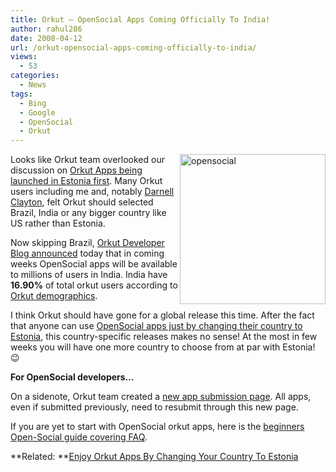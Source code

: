 ```yaml
---
title: Orkut – OpenSocial Apps Coming Officially To India!
author: rahul286
date: 2008-04-12
url: /orkut-opensocial-apps-coming-officially-to-india/
views:
  - 53
categories:
  - News
tags:
  - Bing
  - Google
  - OpenSocial
  - Orkut
---
```

[<img class="wp-image-52390" style="border-top-width: 0px;border-left-width: 0px;border-bottom-width: 0px;border-right-width: 0px" height="240" alt="opensocial" src="http://cdn.devilsworkshop.org/files/2008/04/opensocial-thumb.jpg" width="233" align="right" border="0" />][1] Looks like Orkut team overlooked our discussion on [Orkut Apps being launched in Estonia first][2]. Many Orkut users including me and, notably <a href="http://www.insideorkut.com/2008/04/google-launches-orkut-appsfor-estonia.html" onclick="_gaq.push(['_trackEvent', 'outbound-article', 'http://www.insideorkut.com/2008/04/google-launches-orkut-appsfor-estonia.html', 'Darnell Clayton']);" >Darnell Clayton</a>, felt Orkut should selected Brazil, India or any bigger country like US rather than Estonia.

Now skipping Brazil, <a href="http://orkutdeveloper.blogspot.com/2008/04/launching-to-10-of-users-in-about-week.html" onclick="_gaq.push(['_trackEvent', 'outbound-article', 'http://orkutdeveloper.blogspot.com/2008/04/launching-to-10-of-users-in-about-week.html', 'Orkut Developer Blog announced']);" >Orkut Developer Blog announced</a> today that in coming weeks OpenSocial apps will be available to millions of users in India. India have **16.90%** of total orkut users according to <a href="http://www.orkut.com/MembersAll.aspx" onclick="_gaq.push(['_trackEvent', 'outbound-article', 'http://www.orkut.com/MembersAll.aspx', 'Orkut demographics']);" >Orkut demographics</a>.

I think Orkut should have gone for a global release this time. After the fact that anyone can use [OpenSocial apps just by changing their country to Estonia][2], this country-specific releases makes no sense! At the most in few weeks you will have one more country to choose from at par with Estonia! 😉

**For OpenSocial developers&#8230;**

On a sidenote, Orkut team created a <a href="http://sandbox.orkut.com/AppDirectorySubmit.aspx" onclick="_gaq.push(['_trackEvent', 'outbound-article', 'http://sandbox.orkut.com/AppDirectorySubmit.aspx', 'new app submission page']);" >new app submission page</a>. All apps, even if submitted previously, need to resubmit through this new page. 

If you are yet to start with OpenSocial orkut apps, here is the [beginners Open-Social guide covering FAQ][3].

**Related: **[Enjoy Orkut Apps By Changing Your Country To Estonia][2]

 [1]: http://cdn.devilsworkshop.org/files/2008/04/opensocial.jpg
 [2]: http://devilsworkshop.org/2008/04/04/enjoy-orkut-apps-by-changing-your-country-to-estonia/
 [3]: http://devilsworkshop.org/2007/12/19/beginners-guide-to-opensocial-orkut-sandbox-covering-faq/
